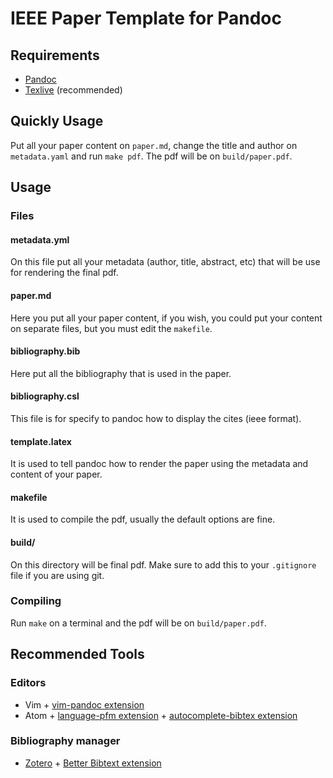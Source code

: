 # IEEE Paper Template for Pandoc

## Requirements

- [Pandoc](http://pandoc.org/)
- [Texlive](https://www.tug.org/texlive/) (recommended)

## Quickly Usage

Put all your paper content on `paper.md`, change the title and author
on `metadata.yaml` and run `make pdf`. The pdf will be on `build/paper.pdf`.

## Usage

### Files

#### metadata.yml

On this file put all your metadata (author, title, abstract, etc) that will
be use for rendering the final pdf.

#### paper.md

Here you put all your paper content, if you wish, you could put your content
on separate files, but you must edit the `makefile`.

#### bibliography.bib

Here put all the bibliography that is used in the paper.

#### bibliography.csl

This file is for specify to pandoc how to display the cites (ieee format).

#### template.latex

It is used to tell pandoc how to render the paper using the metadata and
content of your paper.

#### makefile

It is used to compile the pdf, usually the default options are fine.

#### build/

On this directory will be final pdf. Make sure to add this to your `.gitignore`
file if you are using git.

### Compiling

Run `make` on a terminal and the pdf will be on `build/paper.pdf`.

## Recommended Tools

### Editors

- Vim + [vim-pandoc extension](https://github.com/vim-pandoc/vim-pandoc)
- Atom + [language-pfm extension](https://atom.io/packages/language-pfm) + [autocomplete-bibtex extension](https://atom.io/packages/autocomplete-bibtex)

### Bibliography manager
- [Zotero](https://www.zotero.org/) + [Better Bibtext extension](https://github.com/retorquere/zotero-better-bibtex)

